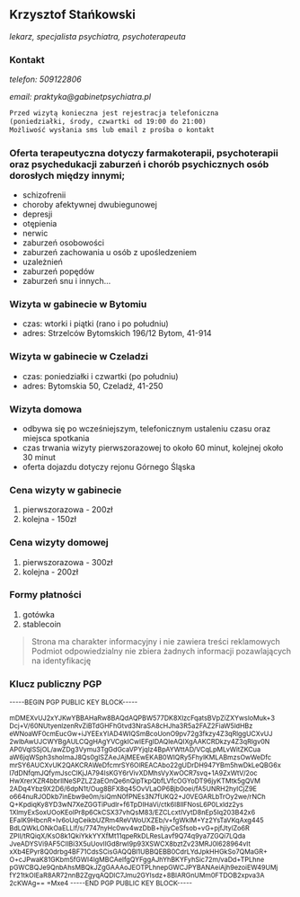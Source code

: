 ## Krzysztof Stańkowski
*lekarz, specjalista psychiatra, psychoterapeuta*

### Kontakt
_telefon: 509122806_

_email: praktyka@gabinetpsychiatra.pl_

```markdown
Przed wizytą konieczna jest rejestracja telefoniczna 
(poniedziałki, środy, czwartki od 19:00 do 21:00)
Możliwość wysłania sms lub email z prośba o kontakt
```


### Oferta terapeutyczna dotyczy farmakoterapii, psychoterapii oraz psychedukacji zaburzeń i chorób psychicznych osób dorosłych między innymi;
- schizofrenii
- choroby afektywnej dwubiegunowej
- depresji
- otępienia
- nerwic
- zaburzeń osobowości
- zaburzeń zachowania u osób z upośledzeniem
- uzależnień
- zaburzeń popędów
- zaburzeń snu i innych...

### Wizyta w gabinecie w Bytomiu
- czas: wtorki i piątki (rano i po południu)
- adres: Strzelców Bytomskich 196/12 Bytom, 41-914

### Wizyta w gabinecie w Czeladzi
- czas: poniedziałki i czwartki (po południu)
- adres: Bytomskia 50, Czeladź, 41-250

### Wizyta domowa
- odbywa się po wcześniejszym, telefonicznym ustaleniu czasu oraz miejsca spotkania
- czas trwania wizyty pierwszorazowej to około 60 minut, kolejnej około 30 minut
- oferta dojazdu dotyczy rejonu Górnego Śląska

### Cena wizyty w gabinecie
1. pierwszorazowa - 200zł
2. kolejna - 150zł

### Cena wizyty domowej
1. pierwszorazowa - 300zł
2. kolejna - 200zł

### Formy płatności
1. gotówka
2. stablecoin

>Strona ma charakter informacyjny i nie zawiera treści reklamowych
>Podmiot odpowiedzialny nie zbiera żadnych informacji pozawlających na identyfikację

### Klucz publiczny PGP
<small>
-----BEGIN PGP PUBLIC KEY BLOCK-----

mDMEXvUJ2xYJKwYBBAHaRw8BAQdAQPBW577DK8XlzcFqatsBVpZiZXYwsIoMuk+3
Dcj+V/60NUtyenlzenRvZiBTdGHFhGtvd3NraSA8cHJha3R5a2FAZ2FiaW5ldHBz
eWNoaWF0cmEucGw+iJYEExYIAD4WIQSmBcoUonO9pv72g3fkzy4Z3qRlggUCXvUJ
2wIbAwUJCWYBgAULCQgHAgYVCgkICwIEFgIDAQIeAQIXgAAKCRDkzy4Z3qRlgv0N
AP0VqlSSjOL/awZDg3Vymu3TgGdGcaVPYjqIz4BpAYWttAD/VCqLpMLvWitZKCua
aW6jqWSph3shoImaJ8Qs0gISZAeJAjMEEwEKAB0WIQRy5FhylKMLABmzsOwWeDfc
mrSY6AUCXvUK2QAKCRAWeDfcmrSY6OlREACAbo22gUDrDH947YBm5hwDkLeQBG6x
l7dDNfqmJQfymJscClKjJA794IsKGY6rVivXDMhsVyXwOCR7svq+1A9ZxWtV/2oc
HwXrerXZR4bbrIlNeSPZLZ2aEOnQe6nQipTkpQbfLVfcOGYoDT96jyKTMtk5gQVM
2ADq4Ybz9X2D6/6dpN1t/Oug8BFX8q45OvVLaOP6Bjb0oei/fA5UNRH2hyICjZ9E
o664nuRJODkb7inEbw9e0m/siQmN0fPNEs3N7fUKQ2+J0VEGARLbTrOy2we/rNCh
Q+KpdiqKy8YD3wN7XeZGGTiPudlr+f6TpDIHaVi/ctk6I8llFNosL6P0Lxldz2ys
1XlmyExSoxUOoKEoIPr8p6CkCSX37vhQsM83/EZCLcxtlVytD8nEp5Iq203B42x6
EFaIK9HbcnR+Iv6oUqCeikbUZRm4ReVWoUXZEb/v+fgWkIM+Yz2YsTaVKqAxg445
BdLQWkLONkOaELLlf/s/7747nyHc0wv4wzDbB+hjiyCeSfsob+vG+pjfJtylZo6R
ZPII/tRQiqX/KsO8k1QkiYkkYYXfMt11qpeRkDLResLavf9Q74q9ya7ZGQi7LQda
JveADYSVi9AF5CIIBi3X5uUovIIGd8rwl9p93XSWCX8bztZv23MRJ0l628964vIt
xXb4EPyr8Q0drbg4BF71CdsSCisGAQQBl1UBBQEBB0CdrLYdJpkHHGkSo7QMaGR+
O+cJPwaK81GKbm5fGWI4IgMBCAeIfgQYFggAJhYhBKYFyhSic72m/vaDd+TPLhne
pGWCBQJe9QnbAhsMBQkJZgGAAAoJEOTPLhnepGWCJPYBANAeiAjh9ezoiEW49UMj
fY21tkOIEaR8AR72nnB2ZgyqAQDIC7Jmu2GYIsdz+8BIARGnUMm0FTDOB2xpva3A
2cKWAg==
=Mxe4
-----END PGP PUBLIC KEY BLOCK-----
</small>
